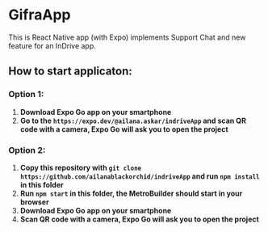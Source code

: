 # GifraApp

This is React Native app (with Expo) implements Support Chat and new feature for an InDrive app.

## How to start applicaton:

### Option 1:

1. **Download Expo Go app on your smartphone**
2. **Go to the `https://expo.dev/@ailana.askar/indriveApp`  and scan QR code with a camera, Expo Go will ask you to open the project**

### Option 2:

1. **Copy this repository with `git clone https://github.com/ailanablackorchid/indriveApp` and run `npm install` in this folder**
2. **Run `npm start` in this folder, the MetroBuilder should start in your browser**
3. **Download Expo Go app on your smartphone**
4. **Scan QR code with a camera, Expo Go will ask you to open the project**
